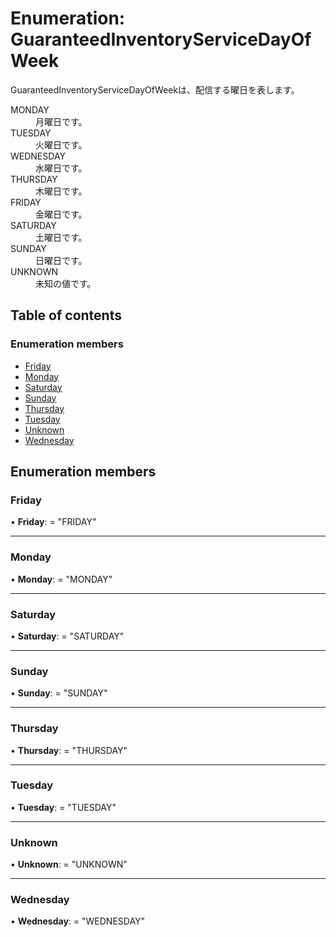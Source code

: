 # Enumeration: GuaranteedInventoryServiceDayOfWeek


<div lang=\"ja\">GuaranteedInventoryServiceDayOfWeekは、配信する曜日を表します。</div>  <dl class=term>   <dt class=\"term__item\">MONDAY</dt>   <dd class=\"term__desc\"><span lang=\"ja\">月曜日です。</span></dd>   <dt class=\"term__item\">TUESDAY</dt>   <dd class=\"term__desc\"><span lang=\"ja\">火曜日です。</span></dd>   <dt class=\"term__item\">WEDNESDAY</dt>   <dd class=\"term__desc\"><span lang=\"ja\">水曜日です。</span></dd>   <dt class=\"term__item\">THURSDAY</dt>   <dd class=\"term__desc\"><span lang=\"ja\">木曜日です。</span></dd>   <dt class=\"term__item\">FRIDAY</dt>   <dd class=\"term__desc\"><span lang=\"ja\">金曜日です。</span></dd>   <dt class=\"term__item\">SATURDAY</dt>   <dd class=\"term__desc\"><span lang=\"ja\">土曜日です。</span></dd>   <dt class=\"term__item\">SUNDAY</dt>   <dd class=\"term__desc\"><span lang=\"ja\">日曜日です。</span></dd>   <dt class=\"term__item\">UNKNOWN</dt>   <dd class=\"term__desc\"><span lang=\"ja\">未知の値です。</span></dd> </dl>

## Table of contents

### Enumeration members

- [Friday](guaranteedinventoryservicedayofweek.md#friday)
- [Monday](guaranteedinventoryservicedayofweek.md#monday)
- [Saturday](guaranteedinventoryservicedayofweek.md#saturday)
- [Sunday](guaranteedinventoryservicedayofweek.md#sunday)
- [Thursday](guaranteedinventoryservicedayofweek.md#thursday)
- [Tuesday](guaranteedinventoryservicedayofweek.md#tuesday)
- [Unknown](guaranteedinventoryservicedayofweek.md#unknown)
- [Wednesday](guaranteedinventoryservicedayofweek.md#wednesday)

## Enumeration members

### Friday

• **Friday**: = "FRIDAY"

___

### Monday

• **Monday**: = "MONDAY"

___

### Saturday

• **Saturday**: = "SATURDAY"

___

### Sunday

• **Sunday**: = "SUNDAY"

___

### Thursday

• **Thursday**: = "THURSDAY"

___

### Tuesday

• **Tuesday**: = "TUESDAY"

___

### Unknown

• **Unknown**: = "UNKNOWN"

___

### Wednesday

• **Wednesday**: = "WEDNESDAY"
